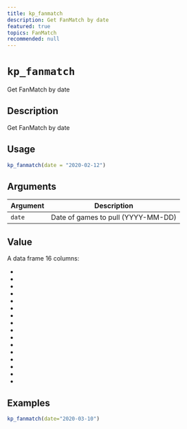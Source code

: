 ```yaml
---
title: kp_fanmatch
description: Get FanMatch by date
featured: true
topics: FanMatch
recommended: null
---
```

# `kp_fanmatch`

Get FanMatch by date


## Description

Get FanMatch by date


## Usage

```r
kp_fanmatch(date = "2020-02-12")
```


## Arguments

Argument      |Description
------------- |----------------
`date`     |     Date of games to pull (YYYY-MM-DD)


## Value

A data frame 16 columns:
  

*   

*   

*   

*   

*   

*   

*   

*   

*   

*   

*   

*   

*   

*   

*   

*


## Examples

```r
kp_fanmatch(date="2020-03-10")
```


